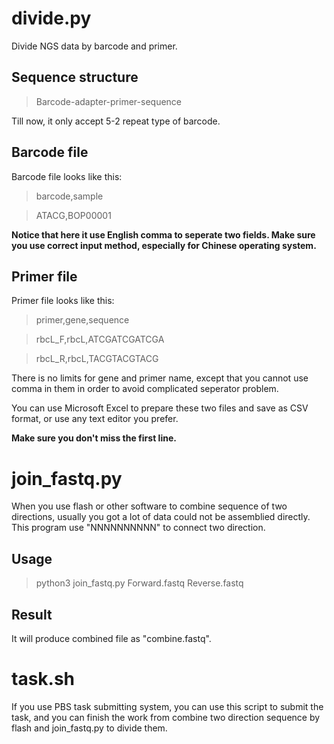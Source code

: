 # divide.py

Divide NGS data by barcode and primer.

## Sequence structure

>Barcode-adapter-primer-sequence

Till now, it only accept 5-2 repeat type of barcode.

## Barcode file

Barcode file looks like this:

>    barcode,sample

>    ATACG,BOP00001

**Notice that here it use English comma to seperate two fields. Make sure you use correct input method, especially for Chinese operating system.**

## Primer file

Primer file looks like this:

>    primer,gene,sequence

>    rbcL_F,rbcL,ATCGATCGATCGA

>    rbcL_R,rbcL,TACGTACGTACG

There is no limits for gene and primer name, except that you cannot use comma in them in order to avoid complicated seperator problem.

You can use Microsoft Excel to prepare these two files and save as CSV format, or use any text editor you prefer.

**Make sure you don't miss the first line.**

# join_fastq.py

When you use flash or other software to combine sequence of two directions,
usually you got a lot of data could not be assemblied directly. This program
use "NNNNNNNNNN" to connect two direction.

## Usage

> python3 join_fastq.py Forward.fastq Reverse.fastq

## Result

It will produce combined file as "combine.fastq". 

# task.sh

If you use PBS task submitting system, you can use this script to submit the
task, and you can finish the work from combine two direction sequence by flash and join_fastq.py to divide them.

